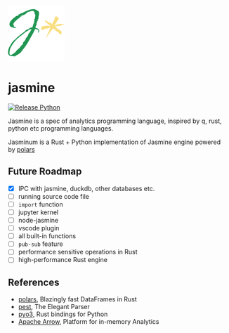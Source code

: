![j*](icon.png)

# jasmine

[![Release Python](https://github.com/hinmeru/jasmine/actions/workflows/release-python.yml/badge.svg)](https://github.com/hinmeru/jasmine/actions/workflows/release-python.yml)

Jasmine is a spec of analytics programming language, inspired by q, rust, python etc programming languages.

Jasminum is a Rust + Python implementation of Jasmine engine powered by [polars](https://pola.rs/)

## Future Roadmap

- [x] IPC with jasmine, duckdb, other databases etc.
- [ ] running source code file
- [ ] `import` function
- [ ] jupyter kernel
- [ ] node-jasmine
- [ ] vscode plugin
- [ ] all built-in functions
- [ ] `pub-sub` feature
- [ ] performance sensitive operations in Rust
- [ ] high-performance Rust engine

## References

- [polars](https://pola.rs/), Blazingly fast DataFrames in Rust
- [pest](https://pest.rs/), The Elegant Parser
- [pyo3](https://pyo3.rs/), Rust bindings for Python
- [Apache Arrow](https://arrow.apache.org/), Platform for in-memory Analytics
